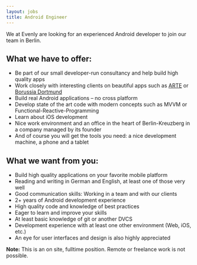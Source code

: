 ```yaml
---
layout: jobs
title: Android Engineer
---
```

    
We at Evenly are looking for an experienced Android developer to join our team in Berlin.    
    
## What we have to offer:

- Be part of our small developer-run consultancy and help build high quality apps
- Work closely with interesting clients on beautiful apps such as [ARTE](/projects/arte/) or [Borussia Dortmund](/projects/bvb/)     
- Build real Android applications – no cross platform
- Develop state of the art code with modern concepts such as MVVM or Functional-Reactive-Programming
- Learn about iOS development
- Nice work environment and an office in the heart of Berlin-Kreuzberg in a company managed by its founder
- And of course you will get the tools you need: a nice development machine, a phone and a tablet


## What we want from you:

- Build high quality applications on your favorite mobile platform
- Reading and writing in German and English, at least one of those very well
- Good communication skills: Working in a team and with our clients
- 2+ years of Android development experience
- High quality code and knowledge of best practices
- Eager to learn and improve your skills
- At least basic knowledge of git or another DVCS
- Development experience with at least one other environment (Web, iOS, etc.)
- An eye for user interfaces and design is also highly appreciated

**Note:** This is an on site, fulltime position. Remote or freelance work is not possible.